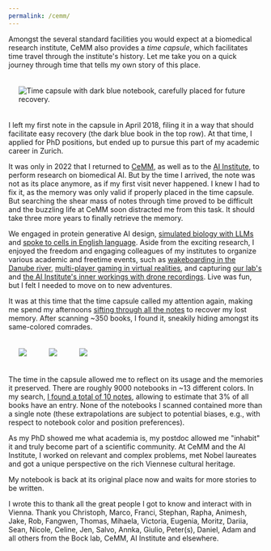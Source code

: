 ```yaml
---
permalink: /cemm/
---
```



Amongst the several standard facilities you would expect at a biomedical research institute, CeMM also provides a *time capsule*, which facilitates time travel through the institute's history. Let me take you on a quick journey through time that tells my own story of this place.

<img src="{{ site.baseurl }}/static/assets/img/time_notebook_old_position.jpg" style="padding: 20px;" alt="Time capsule with dark blue notebook, carefully placed for future recovery.">

I left my first note in the capsule in April 2018, filing it in a way that should facilitate easy recovery (the dark blue book in the top row). At that time, I applied for PhD positions, but ended up to pursue this part of my academic career in Zurich.

It was only in 2022 that I returned to [CeMM](https://cemm.at), as well as to the [AI Institute](https://data-science.meduniwien.ac.at/en/institutes/artificial-intelligence/), to perform research on biomedical AI. But by the time I arrived, the note was not as its place anymore, as if my first visit never happened. I knew I had to fix it, as the memory was only valid if properly placed in the time capsule. But searching the shear mass of notes through time proved to be difficult and the buzzling life at CeMM soon distracted me from this task. It should take three more years to finally retrieve the memory.

We engaged in protein generative AI design, [simulated biology with LLMs](https://www.sciencedirect.com/science/article/pii/S0010482524008813) and [spoke to cells in English language](https://cellwhisperer.bocklab.org/). Aside from the exciting research, I enjoyed the freedom and engaging colleagues of my institutes to organize various academic and freetime events, such as [wakeboarding in the Danube river](https://photos.app.goo.gl/xKnarCq5bm1pmTPc7), [multi-player gaming in virtual realities](https://photos.app.goo.gl/E3ag6ShXWspPEd8r6), and capturing [our lab's](https://www.linkedin.com/posts/christoph-bock_a-week-since-our-2024-lab-retreat-and-work-ugcPost-7239981023827025923-ARlv) and [the AI Institute's inner workings with drone recordings](https://www.youtube.com/watch?v=n35Nb0Pr3EY). Live was fun, but I felt I needed to move on to new adventures.

It was at this time that the time capsule called my attention again, making me spend my afternoons [sifting through all the notes](https://photos.app.goo.gl/U3fCGYe7MmrHc2RX8) to recover my lost memory. After scanning ~350 books, I found it, sneakily hiding amongst its same-colored comrades.

<img src="{{ site.baseurl }}/static/assets/img/time_notebook_new_position.jpg" style="padding: 20px;">
<img src="{{ site.baseurl }}/static/assets/img/time_notebook_page1.jpg" style="padding: 20px;">
<img src="{{ site.baseurl }}/static/assets/img/time_notebook_page2.jpg" style="padding: 20px;">

The time in the capsule allowed me to reflect on its usage and the memories it preserved. There are roughly 9000 notebooks in ~13 different colors. In my search, [I found a total of 10 notes](https://photos.app.goo.gl/HmTPCu9ZQhQsdYpC9), allowing to estimate that 3% of all books have an entry. None of the notebooks I scanned contained more than a single note (these extrapolations are subject to potential biases, e.g., with respect to notebook color and position preferences).

As my PhD showed me what academia is, my postdoc allowed me "inhabit" it and truly become part of a scientific community.
At CeMM and the AI Institute, I worked on relevant and complex problems, met Nobel laureates and got a unique perspective on the rich Viennese cultural heritage.

My notebook is back at its original place now and waits for more stories to be written.

I wrote this to thank all the great people I got to know and interact with in Vienna. Thank you Christoph, Marco, Franci, Stephan, Rapha, Animesh, Jake, Rob, Fangwen, Thomas, Mihaela, Victoria, Eugenia, Moritz, Dariia, Sean, Nicole, Celine, Jen, Salvo, Annka, Giulio, Peter(s), Daniel, Adam and all others from the Bock lab, CeMM, AI Institute and elsewhere.

